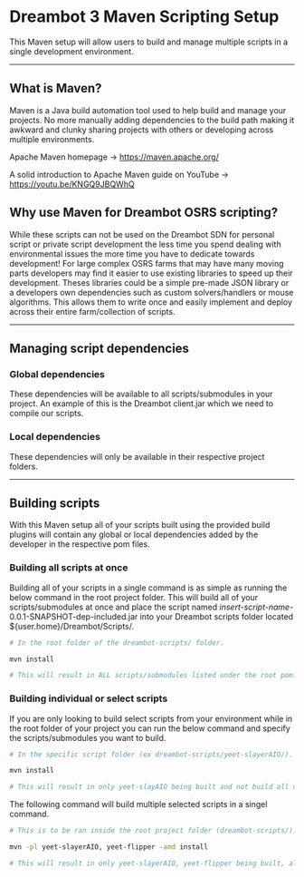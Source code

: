 # Dreambot 3 Maven Scripting Setup
This Maven setup will allow users to build and manage multiple scripts in a single development environment.

---

## What is Maven?
Maven is a Java build automation tool used to help build and manage your projects.  No more manually adding dependencies to the build path making it awkward and clunky sharing projects with others or developing across multiple environments.

Apache Maven homepage -> https://maven.apache.org/

A solid introduction to Apache Maven guide on YouTube -> https://youtu.be/KNGQ9JBQWhQ

## Why use Maven for Dreambot OSRS scripting?
While these scripts can not be used on the Dreambot SDN for personal script or private script development the less time you spend dealing with environmental issues the more time you have to dedicate towards development!  For large complex OSRS farms that may have many moving parts developers may find it easier to use existing libraries to speed up their development.  Theses libraries could be a simple pre-made JSON library or a developers own dependencies such as custom solvers/handlers or mouse algorithms.  This allows them to write once and easily implement and deploy across their entire farm/collection of scripts.

---

## Managing script dependencies
### Global dependencies
These dependencies will be available to all scripts/submodules in your project.  An example of this is the Dreambot client.jar which we need to compile our scripts.
### Local dependencies
These dependencies will only be available in their respective project folders.

---

## Building scripts
With this Maven setup all of your scripts built using the provided build plugins will contain any global or local dependencies added by the developer in the respective pom files.  
### Building all scripts at once
Building all of your scripts in a single command is as simple as running the below command in the root project folder.  This will build all of your scripts/submodules at once and place the script named *insert-script-name*-0.0.1-SNAPSHOT-dep-included.jar into your Dreambot scripts folder located ${user.home}/Dreambot/Scripts/.

```sh
# In the root folder of the dreambot-scripts/ folder.

mvn install

# This will result in ALL scripts/submodules listed under the root pom.xml file in the modules section being built.
```
### Building individual or select scripts
If you are only looking to build select scripts from your environment while in the root folder of your project you can run the below command and specify the scripts/submodules you want to build.

```sh
# In the specific script folder (ex dreambot-scripts/yeet-slayerAIO/).

mvn install

# This will result in only yeet-slayAIO being built and not build all of the other scripts in the project.
```

The following command will build multiple selected scripts in a singel command.

```sh
# This is to be ran inside the root project folder (dreambot-scripts/).

mvn -pl yeet-slayerAIO, yeet-flipper -amd install

# This will result in only yeet-slayerAIO, yeet-flipper being built, all other scripts/submodules will be ignored unless they depend on them.
```